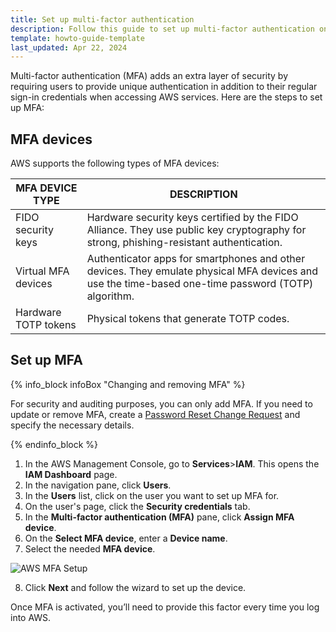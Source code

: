 ```yaml
---
title: Set up multi-factor authentication
description: Follow this guide to set up multi-factor authentication on Spryker, improving your security with detailed MFA device and configuration steps.
template: howto-guide-template
last_updated: Apr 22, 2024
---
```


Multi-factor authentication (MFA) adds an extra layer of security by requiring users to provide unique authentication in addition to their regular sign-in credentials when accessing AWS services. Here are the steps to set up MFA:

## MFA devices

AWS supports the following types of MFA devices:

| MFA DEVICE TYPE | DESCRIPTION |
| - | - |
| FIDO security keys | Hardware security keys certified by the FIDO Alliance. They use public key cryptography for strong, phishing-resistant authentication. |
| Virtual MFA devices | Authenticator apps for smartphones and other devices. They emulate physical MFA devices and use the time-based one-time password (TOTP) algorithm. |
| Hardware TOTP tokens | Physical tokens that generate TOTP codes. |

## Set up MFA

{% info_block infoBox "Changing and removing MFA" %}

For security and auditing purposes, you can only add MFA. If you need to update or remove MFA, create a [Password Reset Change Request](https://spryker.force.com/support/s/) and specify the necessary details.

{% endinfo_block %}

1. In the AWS Management Console, go to **Services**>**IAM**.
This opens the **IAM Dashboard** page.
2. In the navigation pane, click **Users**.
3. In the **Users** list, click on the user you want to set up MFA for.
4. On the user's page, click the **Security credentials** tab.
5. In the **Multi-factor authentication (MFA)** pane, click **Assign MFA device**.
6. On the **Select MFA device**, enter a **Device name**.
7. Select the needed **MFA device**.

![AWS MFA Setup](https://spryker.s3.eu-central-1.amazonaws.com/cloud-docs/Spryker+Cloud/Security/Multi+Factor+Authentication/aws_mfa_example.png)

8. Click **Next** and follow the wizard to set up the device.

Once MFA is activated, you’ll need to provide this factor every time you log into AWS.
